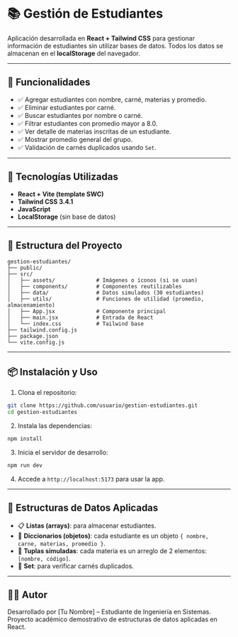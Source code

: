 # 📚 Gestión de Estudiantes

Aplicación desarrollada en **React + Tailwind CSS** para gestionar información de estudiantes sin utilizar bases de datos. Todos los datos se almacenan en el **localStorage** del navegador.

---

## 🧠 Funcionalidades

- ✅ Agregar estudiantes con nombre, carné, materias y promedio.
- ✅ Eliminar estudiantes por carné.
- ✅ Buscar estudiantes por nombre o carné.
- ✅ Filtrar estudiantes con promedio mayor a 8.0.
- ✅ Ver detalle de materias inscritas de un estudiante.
- ✅ Mostrar promedio general del grupo.
- ✅ Validación de carnés duplicados usando `Set`.

---

## 🧰 Tecnologías Utilizadas

- **React + Vite (template SWC)**
- **Tailwind CSS 3.4.1**
- **JavaScript**
- **LocalStorage** (sin base de datos)

---

## 📁 Estructura del Proyecto

```
gestion-estudiantes/
├── public/
├── src/
│   ├── assets/             # Imágenes o íconos (si se usan)
│   ├── components/         # Componentes reutilizables
│   ├── data/               # Datos simulados (30 estudiantes)
│   ├── utils/              # Funciones de utilidad (promedio, almacenamiento)
│   ├── App.jsx             # Componente principal
│   ├── main.jsx            # Entrada de React
│   └── index.css           # Tailwind base
├── tailwind.config.js
├── package.json
└── vite.config.js
```

---

## 📦 Instalación y Uso

1. Clona el repositorio:

```bash
git clone https://github.com/usuario/gestion-estudiantes.git
cd gestion-estudiantes
```

2. Instala las dependencias:

```bash
npm install
```

3. Inicia el servidor de desarrollo:

```bash
npm run dev
```

4. Accede a `http://localhost:5173` para usar la app.

---

## 📌 Estructuras de Datos Aplicadas

- 📋 **Listas (arrays)**: para almacenar estudiantes.
- 🧾 **Diccionarios (objetos)**: cada estudiante es un objeto `{ nombre, carne, materias, promedio }`.
- 🧷 **Tuplas simuladas**: cada materia es un arreglo de 2 elementos: `[nombre, código]`.
- 🔐 **Set**: para verificar carnés duplicados.

---

## 👨‍💻 Autor

Desarrollado por [Tu Nombre] – Estudiante de Ingeniería en Sistemas.  
Proyecto académico demostrativo de estructuras de datos aplicadas en React.
